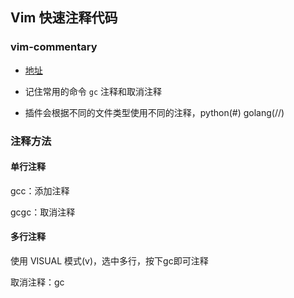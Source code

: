 ## Vim 快速注释代码

### vim-commentary

- [地址](https://github.com/tpope/vim-commentary)

- 记住常用的命令 `gc` 注释和取消注释
- 插件会根据不同的文件类型使用不同的注释，python(#) golang(//)  

### 注释方法

#### 单行注释

gcc：添加注释

gcgc：取消注释

#### 多行注释

使用 VISUAL 模式(v)，选中多行，按下gc即可注释

取消注释：gc 